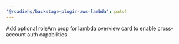 ```yaml
---
'@roadiehq/backstage-plugin-aws-lambda': patch
---
```


Add optional roleArn prop for lambda overview card to enable cross-account auth capabilities
